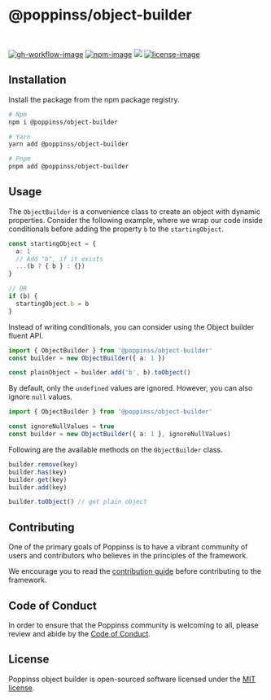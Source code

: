 # @poppinss/object-builder

<br />

[![gh-workflow-image]][gh-workflow-url] [![npm-image]][npm-url] ![][typescript-image] [![license-image]][license-url]

## Installation

Install the package from the npm package registry.

```sh
# Npm
npm i @poppinss/object-builder

# Yarn
yarn add @poppinss/object-builder

# Pnpm
pnpm add @poppinss/object-builder
```

## Usage

The `ObjectBuilder` is a convenience class to create an object with dynamic properties. Consider the following example, where we wrap our code inside conditionals before adding the property `b` to the `startingObject`.

```ts
const startingObject = {
  a: 1
  // Add "b", if it exists
  ...(b ? { b } : {})
}

// OR
if (b) {
  startingObject.b = b
}
```

Instead of writing conditionals, you can consider using the Object builder fluent API.

```ts
import { ObjectBuilder } from '@poppinss/object-builder'
const builder = new ObjectBuilder({ a: 1 })

const plainObject = builder.add('b', b).toObject()
```

By default, only the `undefined` values are ignored. However, you can also ignore `null` values.

```ts
import { ObjectBuilder } from '@poppinss/object-builder'

const ignoreNullValues = true
const builder = new ObjectBuilder({ a: 1 }, ignoreNullValues)
```

Following are the available methods on the `ObjectBuilder` class.

```ts
builder.remove(key)
builder.has(key)
builder.get(key)
builder.add(key)

builder.toObject() // get plain object
```

## Contributing

One of the primary goals of Poppinss is to have a vibrant community of users and contributors who believes in the principles of the framework.

We encourage you to read the [contribution guide](https://github.com/poppinss/.github/blob/main/docs/CONTRIBUTING.md) before contributing to the framework.

## Code of Conduct

In order to ensure that the Poppinss community is welcoming to all, please review and abide by the [Code of Conduct](https://github.com/poppinss/.github/blob/main/docs/CODE_OF_CONDUCT.md).

## License

Poppinss object builder is open-sourced software licensed under the [MIT license](LICENSE.md).

[gh-workflow-image]: https://img.shields.io/github/actions/workflow/status/poppinss/object-builder/checks.yml?style=for-the-badge
[gh-workflow-url]: https://github.com/poppinss/object-builder/actions/workflows/checks.yml 'Github action'
[typescript-image]: https://img.shields.io/badge/Typescript-294E80.svg?style=for-the-badge&logo=typescript
[typescript-url]: "typescript"
[npm-image]: https://img.shields.io/npm/v/@poppinss/object-builder.svg?style=for-the-badge&logo=npm
[npm-url]: https://npmjs.org/package/@poppinss/object-builder 'npm'
[license-image]: https://img.shields.io/npm/l/@poppinss/object-builder?color=blueviolet&style=for-the-badge
[license-url]: LICENSE.md 'license'
